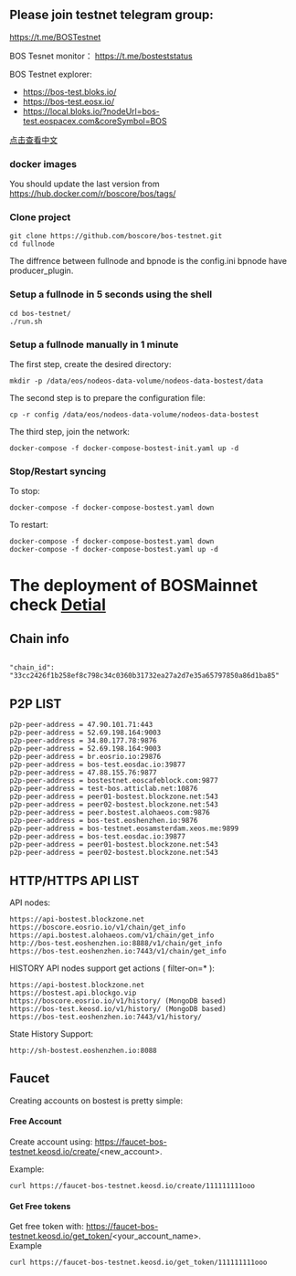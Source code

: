 ## Please join testnet telegram group:
https://t.me/BOSTestnet

BOS Tesnet monitor：
https://t.me/bosteststatus 

BOS Testnet explorer:
- https://bos-test.bloks.io/
- https://bos-test.eosx.io/
- https://local.bloks.io/?nodeUrl=bos-test.eospacex.com&coreSymbol=BOS


[点击查看中文](README_CN.md)

### docker images 
You should update the last version from https://hub.docker.com/r/boscore/bos/tags/

### Clone project

```
git clone https://github.com/boscore/bos-testnet.git
cd fullnode
```
The diffrence between fullnode and bpnode is the config.ini bpnode have producer_plugin.
### Setup a fullnode in 5 seconds using the shell

```
cd bos-testnet/
./run.sh
```

### Setup a fullnode manually in 1 minute

The first step, create the desired directory:

```
mkdir -p /data/eos/nodeos-data-volume/nodeos-data-bostest/data
```

The second step is to prepare the configuration file:

```
cp -r config /data/eos/nodeos-data-volume/nodeos-data-bostest
```

The third step, join the network:

```
docker-compose -f docker-compose-bostest-init.yaml up -d
```

### Stop/Restart syncing

To stop:

```
docker-compose -f docker-compose-bostest.yaml down
```

To restart:

```
docker-compose -f docker-compose-bostest.yaml down
docker-compose -f docker-compose-bostest.yaml up -d
```

# The deployment of BOSMainnet check [Detial](deploy-mainnetbp-EN.md)

## Chain info

```

"chain_id": "33cc2426f1b258ef8c798c34c0360b31732ea27a2d7e35a65797850a86d1ba85"

```


## P2P LIST

```
p2p-peer-address = 47.90.101.71:443
p2p-peer-address = 52.69.198.164:9003
p2p-peer-address = 34.80.177.78:9876
p2p-peer-address = 52.69.198.164:9003
p2p-peer-address = br.eosrio.io:29876
p2p-peer-address = bos-test.eosdac.io:39877
p2p-peer-address = 47.88.155.76:9877
p2p-peer-address = bostestnet.eoscafeblock.com:9877
p2p-peer-address = test-bos.atticlab.net:10876
p2p-peer-address = peer01-bostest.blockzone.net:543
p2p-peer-address = peer02-bostest.blockzone.net:543
p2p-peer-address = peer.bostest.alohaeos.com:9876
p2p-peer-address = bos-test.eoshenzhen.io:9876
p2p-peer-address = bos-testnet.eosamsterdam.xeos.me:9899
p2p-peer-address = bos-test.eosdac.io:39877
p2p-peer-address = peer01-bostest.blockzone.net:543
p2p-peer-address = peer02-bostest.blockzone.net:543
```


## HTTP/HTTPS API LIST

API nodes:
```
https://api-bostest.blockzone.net
https://boscore.eosrio.io/v1/chain/get_info
https://api.bostest.alohaeos.com/v1/chain/get_info
http://bos-test.eoshenzhen.io:8888/v1/chain/get_info
https://bos-test.eoshenzhen.io:7443/v1/chain/get_info
```

HISTORY API nodes support get actions ( filter-on=* ):
```
https://api-bostest.blockzone.net
https://bostest.api.blockgo.vip
https://boscore.eosrio.io/v1/history/ (MongoDB based)
https://bos-test.keosd.io/v1/history/ (MongoDB based)
https://bos-test.eoshenzhen.io:7443/v1/history/
```

State History Support:

```
http://sh-bostest.eoshenzhen.io:8088
```


## Faucet

Creating accounts on bostest is pretty simple:

#### Free Account
Create account using: https://faucet-bos-testnet.keosd.io/create/<new_account>.


Example:
```
curl https://faucet-bos-testnet.keosd.io/create/111111111ooo
```

#### Get Free tokens
Get free token with: https://faucet-bos-testnet.keosd.io/get_token/<your_account_name>.  
Example
```
curl https://faucet-bos-testnet.keosd.io/get_token/111111111ooo
```

